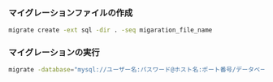 ### マイグレーションファイルの作成

```sh
migrate create -ext sql -dir . -seq migaration_file_name
```

### マイグレーションの実行

```sh
migrate -database="mysql://ユーザー名:パスワード@ホスト名:ポート番号/データベース名" -path=./ up
```